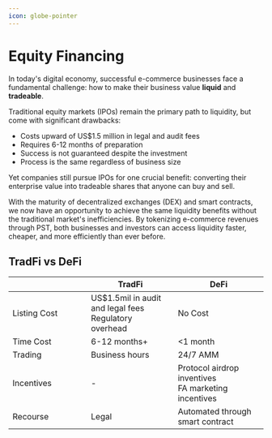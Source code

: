```yaml
---
icon: globe-pointer
---
```


# Equity Financing

In today's digital economy, successful e-commerce businesses face a fundamental challenge: how to make their business value **liquid** and **tradeable**.

Traditional equity markets (IPOs) remain the primary path to liquidity, but come with significant drawbacks:

* Costs upward of US$1.5 million in legal and audit fees
* Requires 6-12 months of preparation
* Success is not guaranteed despite the investment
* Process is the same regardless of business size

Yet companies still pursue IPOs for one crucial benefit: converting their enterprise value into tradeable shares that anyone can buy and sell.

With the maturity of decentralized exchanges (DEX) and smart contracts, we now have an opportunity to achieve the same liquidity benefits without the traditional market's inefficiencies. By tokenizing e-commerce revenues through PST, both businesses and investors can access liquidity faster, cheaper, and more efficiently than ever before.



## TradFi vs DeFi



<table><thead><tr><th width="139"></th><th>TradFi</th><th>DeFi</th></tr></thead><tbody><tr><td>Listing Cost</td><td>US$1.5mil in audit and legal fees<br>Regulatory overhead</td><td>No Cost</td></tr><tr><td>Time Cost</td><td>6-12 months+</td><td>&#x3C;1 month</td></tr><tr><td>Trading</td><td>Business hours</td><td>24/7 AMM</td></tr><tr><td>Incentives</td><td>-</td><td>Protocol airdrop inventives<br>FA marketing incentives</td></tr><tr><td>Recourse</td><td>Legal</td><td>Automated through smart contract</td></tr></tbody></table>

